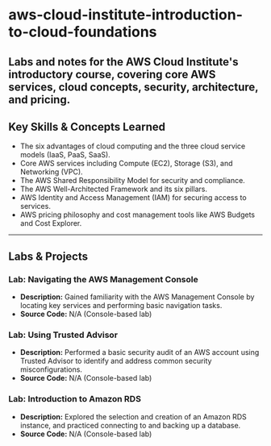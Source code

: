 # aws-cloud-institute-introduction-to-cloud-foundations
Labs and notes for the AWS Cloud Institute's introductory course, covering core AWS services, cloud concepts, security, architecture, and pricing.
---
## Key Skills & Concepts Learned
- The six advantages of cloud computing and the three cloud service models (IaaS, PaaS, SaaS).
- Core AWS services including Compute (EC2), Storage (S3), and Networking (VPC).
- The AWS Shared Responsibility Model for security and compliance.
- The AWS Well-Architected Framework and its six pillars.
- AWS Identity and Access Management (IAM) for securing access to services.
- AWS pricing philosophy and cost management tools like AWS Budgets and Cost Explorer.

---

## Labs & Projects

### Lab: Navigating the AWS Management Console
* **Description:** Gained familiarity with the AWS Management Console by locating key services and performing basic navigation tasks.
* **Source Code:** N/A (Console-based lab)

### Lab: Using Trusted Advisor
* **Description:** Performed a basic security audit of an AWS account using Trusted Advisor to identify and address common security misconfigurations.
* **Source Code:** N/A (Console-based lab)

### Lab: Introduction to Amazon RDS
* **Description:** Explored the selection and creation of an Amazon RDS instance, and practiced connecting to and backing up a database.
* **Source Code:** N/A (Console-based lab)
